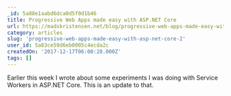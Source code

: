 ```yaml
---
_id: 5a88e1aabd6dca0d5f0d1b46
title: Progressive Web Apps made easy with ASP.NET Core
url: https://madskristensen.net/blog/progressive-web-apps-made-easy-with-aspnet-core/
category: articles
slug: 'progressive-web-apps-made-easy-with-asp-net-core-2'
user_id: 5a83ce59d6eb0005c4ecda2c
createdOn: '2017-12-17T06:00:28.000Z'
tags: []
---
```


Earlier this week I wrote about some experiments I was doing with Service Workers in ASP.NET Core. This is an update to that.
